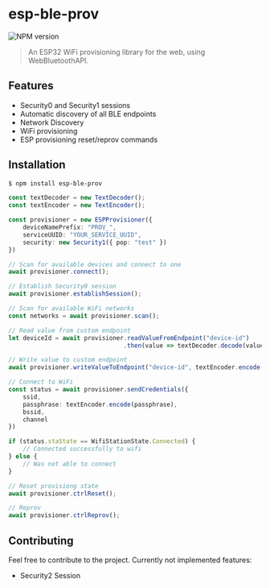 # esp-ble-prov

![NPM version](https://img.shields.io/npm/v/esp-ble-prov.svg?style=flat)

> An ESP32 WiFi provisioning library for the web, using WebBluetoothAPI.

## Features

- Security0 and Security1 sessions
- Automatic discovery of all BLE endpoints
- Network Discovery
- WiFi provisioning
- ESP provisioning reset/reprov commands

## Installation

```bash
$ npm install esp-ble-prov
```

```typescript
const textDecoder = new TextDecoder();
const textEncoder = new TextEncoder();

const provisioner = new ESPProvisioner({
    deviceNamePrefix: "PROV_",
    serviceUUID: "YOUR_SERVICE_UUID",
    security: new Security1({ pop: "test" })
})

// Scan for available devices and connect to one
await provisioner.connect();

// Establish Security0 session
await provisioner.establishSession();

// Scan for available WiFi networks
const networks = await provisioner.scan();

// Read value from custom endpoint
let deviceId = await provisioner.readValueFromEndpoint("device-id")
                                .then(value => textDecoder.decode(value));

// Write value to custom endpoint
await provisioner.writeValueToEndpoint("device-id", textEncoder.encode("test"));

// Connect to WiFi
const status = await provisioner.sendCredentials({
    ssid,
    passphrase: textEncoder.encode(passphrase),
    bssid,
    channel
})

if (status.staState == WifiStationState.Connected) {
    // Connected successfully to wifi
} else {
    // Was not able to connect
}

// Reset provisiong state
await provisioner.ctrlReset();

// Reprov
await provisioner.ctrlReprov();
```

## Contributing

Feel free to contribute to the project.
Currently not implemented features:

- Security2 Session
